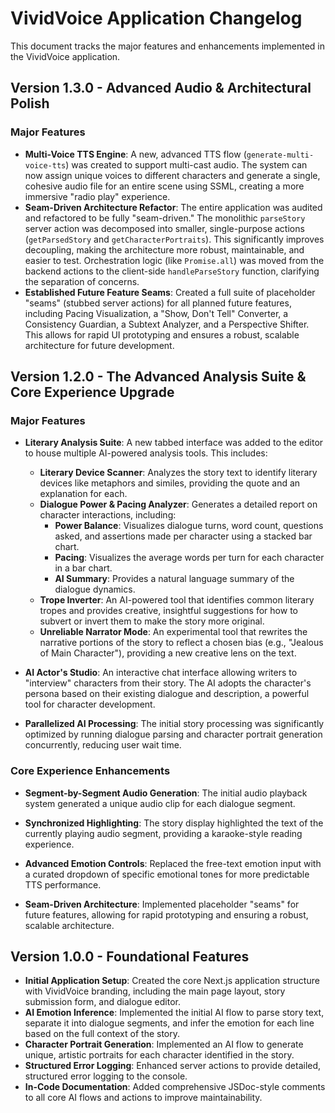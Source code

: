 # VividVoice Application Changelog

This document tracks the major features and enhancements implemented in the VividVoice application.

## Version 1.3.0 - Advanced Audio & Architectural Polish

### Major Features

*   **Multi-Voice TTS Engine**: A new, advanced TTS flow (`generate-multi-voice-tts`) was created to support multi-cast audio. The system can now assign unique voices to different characters and generate a single, cohesive audio file for an entire scene using SSML, creating a more immersive "radio play" experience.
*   **Seam-Driven Architecture Refactor**: The entire application was audited and refactored to be fully "seam-driven." The monolithic `parseStory` server action was decomposed into smaller, single-purpose actions (`getParsedStory` and `getCharacterPortraits`). This significantly improves decoupling, making the architecture more robust, maintainable, and easier to test. Orchestration logic (like `Promise.all`) was moved from the backend actions to the client-side `handleParseStory` function, clarifying the separation of concerns.
*   **Established Future Feature Seams**: Created a full suite of placeholder "seams" (stubbed server actions) for all planned future features, including Pacing Visualization, a "Show, Don't Tell" Converter, a Consistency Guardian, a Subtext Analyzer, and a Perspective Shifter. This allows for rapid UI prototyping and ensures a robust, scalable architecture for future development.

## Version 1.2.0 - The Advanced Analysis Suite & Core Experience Upgrade

### Major Features

*   **Literary Analysis Suite**: A new tabbed interface was added to the editor to house multiple AI-powered analysis tools. This includes:
    *   **Literary Device Scanner**: Analyzes the story text to identify literary devices like metaphors and similes, providing the quote and an explanation for each.
    *   **Dialogue Power & Pacing Analyzer**: Generates a detailed report on character interactions, including:
        *   **Power Balance**: Visualizes dialogue turns, word count, questions asked, and assertions made per character using a stacked bar chart.
        *   **Pacing**: Visualizes the average words per turn for each character in a bar chart.
        *   **AI Summary**: Provides a natural language summary of the dialogue dynamics.
    *   **Trope Inverter**: An AI-powered tool that identifies common literary tropes and provides creative, insightful suggestions for how to subvert or invert them to make the story more original.
    *   **Unreliable Narrator Mode**: An experimental tool that rewrites the narrative portions of the story to reflect a chosen bias (e.g., "Jealous of Main Character"), providing a new creative lens on the text.

*   **AI Actor's Studio**: An interactive chat interface allowing writers to "interview" characters from their story. The AI adopts the character's persona based on their existing dialogue and description, a powerful tool for character development.

*   **Parallelized AI Processing**: The initial story processing was significantly optimized by running dialogue parsing and character portrait generation concurrently, reducing user wait time.

### Core Experience Enhancements

*   **Segment-by-Segment Audio Generation**: The initial audio playback system generated a unique audio clip for each dialogue segment.
*   **Synchronized Highlighting**: The story display highlighted the text of the currently playing audio segment, providing a karaoke-style reading experience.
*   **Advanced Emotion Controls**: Replaced the free-text emotion input with a curated dropdown of specific emotional tones for more predictable TTS performance.

*   **Seam-Driven Architecture**: Implemented placeholder "seams" for future features, allowing for rapid prototyping and ensuring a robust, scalable architecture.

## Version 1.0.0 - Foundational Features

*   **Initial Application Setup**: Created the core Next.js application structure with VividVoice branding, including the main page layout, story submission form, and dialogue editor.
*   **AI Emotion Inference**: Implemented the initial AI flow to parse story text, separate it into dialogue segments, and infer the emotion for each line based on the full context of the story.
*   **Character Portrait Generation**: Implemented an AI flow to generate unique, artistic portraits for each character identified in the story.
*   **Structured Error Logging**: Enhanced server actions to provide detailed, structured error logging to the console.
*   **In-Code Documentation**: Added comprehensive JSDoc-style comments to all core AI flows and actions to improve maintainability.
